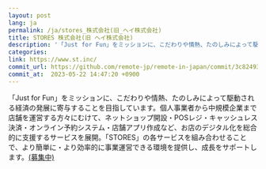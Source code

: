 ```yaml
---
layout: post
lang: ja
permalink: /ja/stores_株式会社(旧_ヘイ株式会社)
title: STORES 株式会社(旧 ヘイ株式会社)
description: '「Just for Fun」をミッションに、こだわりや情熱、たのしみによって駆動される経済の発展に寄与することを目指しています。個人事業者から中規模企業まで店舗を運営する方々にむけて、ネットショップ開設・POSレジ・キャッシュレス決済・オンライン予約システム・店舗アプリ作成など、お店のデジタル化を総合的に支援するサービスを展開。「STORES」の各サービスを組み合わせることで、より簡単に・より効率的に事業運営できる環境を提供し、成長をサポートします。(募集中)'
categories: 
link: https://www.st.inc/
commit_url: https://github.com/remote-jp/remote-in-japan/commit/3c82493ba63d4134eba55d76e42c8e9cfc3813a4
commit_at:  2023-05-22 14:47:20 +0900
---
```


<p>「Just for Fun」をミッションに、こだわりや情熱、たのしみによって駆動される経済の発展に寄与することを目指しています。個人事業者から中規模企業まで店舗を運営する方々にむけて、ネットショップ開設・POSレジ・キャッシュレス決済・オンライン予約システム・店舗アプリ作成など、お店のデジタル化を総合的に支援するサービスを展開。「STORES」の各サービスを組み合わせることで、より簡単に・より効率的に事業運営できる環境を提供し、成長をサポートします。<a href="https://jobs.st.inc/#section-positions">(募集中)</a></p>
